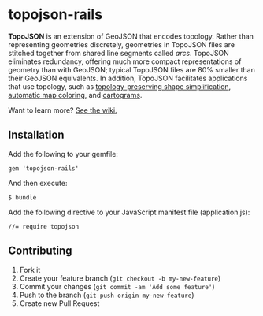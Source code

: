 # topojson-rails

**TopoJSON** is an extension of GeoJSON that encodes topology. Rather than representing geometries discretely, geometries in TopoJSON files are stitched together from shared line segments called *arcs*. TopoJSON eliminates redundancy, offering much more compact representations of geometry than with GeoJSON; typical TopoJSON files are 80% smaller than their GeoJSON equivalents. In addition, TopoJSON facilitates applications that use topology, such as [topology-preserving shape simplification](http://bost.ocks.org/mike/simplify/), [automatic map coloring](http://bl.ocks.org/4188334), and [cartograms](http://prag.ma/code/d3-cartogram/).

Want to learn more? [See the wiki.](/mbostock/topojson/wiki)

## Installation

Add the following to your gemfile:

    gem 'topojson-rails'

And then execute:

    $ bundle

Add the following directive to your JavaScript manifest file (application.js):

    //= require topojson

## Contributing

1. Fork it
2. Create your feature branch (`git checkout -b my-new-feature`)
3. Commit your changes (`git commit -am 'Add some feature'`)
4. Push to the branch (`git push origin my-new-feature`)
5. Create new Pull Request

